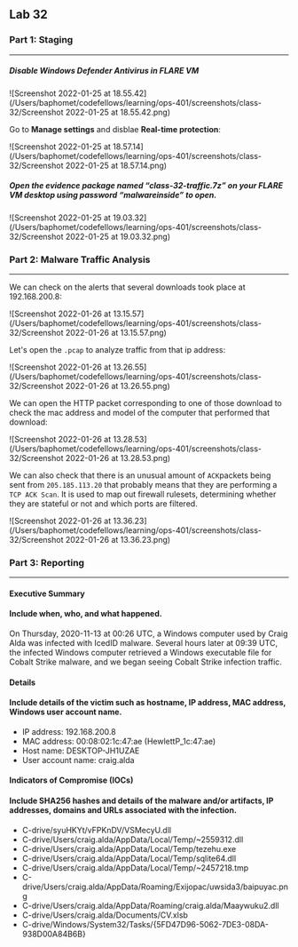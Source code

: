 ## Lab 32

### Part 1: Staging

------

##### Disable Windows Defender Antivirus in FLARE VM

![Screenshot 2022-01-25 at 18.55.42](/Users/baphomet/codefellows/learning/ops-401/screenshots/class-32/Screenshot 2022-01-25 at 18.55.42.png)

Go to **Manage settings** and disblae **Real-time protection**:

![Screenshot 2022-01-25 at 18.57.14](/Users/baphomet/codefellows/learning/ops-401/screenshots/class-32/Screenshot 2022-01-25 at 18.57.14.png)

##### Open the evidence package named “class-32-traffic.7z” on your FLARE VM desktop using password “malwareinside” to open.

![Screenshot 2022-01-25 at 19.03.32](/Users/baphomet/codefellows/learning/ops-401/screenshots/class-32/Screenshot 2022-01-25 at 19.03.32.png)

### Part 2: Malware Traffic Analysis

------

We can check on the alerts that several downloads took place at 192.168.200.8:

![Screenshot 2022-01-26 at 13.15.57](/Users/baphomet/codefellows/learning/ops-401/screenshots/class-32/Screenshot 2022-01-26 at 13.15.57.png)

Let's open the `.pcap` to analyze traffic from that ip address:

![Screenshot 2022-01-26 at 13.26.55](/Users/baphomet/codefellows/learning/ops-401/screenshots/class-32/Screenshot 2022-01-26 at 13.26.55.png)

We can open the HTTP packet corresponding to one of those download to check the mac address and model of the computer that performed that download:

![Screenshot 2022-01-26 at 13.28.53](/Users/baphomet/codefellows/learning/ops-401/screenshots/class-32/Screenshot 2022-01-26 at 13.28.53.png)

We can also check that there is an unusual amount of `ACK`packets being sent from `205.185.113.20` that probably means that they are performing a `TCP ACK Scan`. It is used to map out firewall rulesets, determining whether they are stateful or not and which ports are filtered.

![Screenshot 2022-01-26 at 13.36.23](/Users/baphomet/codefellows/learning/ops-401/screenshots/class-32/Screenshot 2022-01-26 at 13.36.23.png)



### Part 3: Reporting

------

#### Executive Summary

#### Include when, who, and what happened.

 On Thursday, 2020-11-13 at 00:26 UTC, a Windows computer used by Craig Alda was infected with IcedID malware. Several hours later at 09:39 UTC, the infected Windows computer retrieved a Windows executable file for Cobalt Strike malware, and we began seeing Cobalt Strike infection traffic.

#### Details

#### Include details of the victim such as hostname, IP address, MAC address, Windows user account name.

+ IP address: 192.168.200.8
+ MAC address: 00:08:02:1c:47:ae (HewlettP_1c:47:ae)
+ Host name: DESKTOP-JH1UZAE
+ User account name: craig.alda

#### Indicators of Compromise (IOCs)

#### Include SHA256 hashes and details of the malware and/or artifacts, IP addresses, domains and URLs associated with the infection.

- C-drive/syuHKYt/vFPKnDV/VSMecyU.dll
- C-drive/Users/craig.alda/AppData/Local/Temp/~2559312.dll
- C-drive/Users/craig.alda/AppData/Local/Temp/tezehu.exe
- C-drive/Users/craig.alda/AppData/Local/Temp/sqlite64.dll
- C-drive/Users/craig.alda/AppData/Local/Temp/~2457218.tmp
- C-drive/Users/craig.alda/AppData/Roaming/Exijopac/uwsida3/baipuyac.png
- C-drive/Users/craig.alda/AppData/Roaming/craig.alda/Maaywuku2.dll
- C-drive/Users/craig.alda/Documents/CV.xlsb
- C-drive/Windows/System32/Tasks/{5FD47D96-5062-7DE3-08DA-938D00A84B6B}